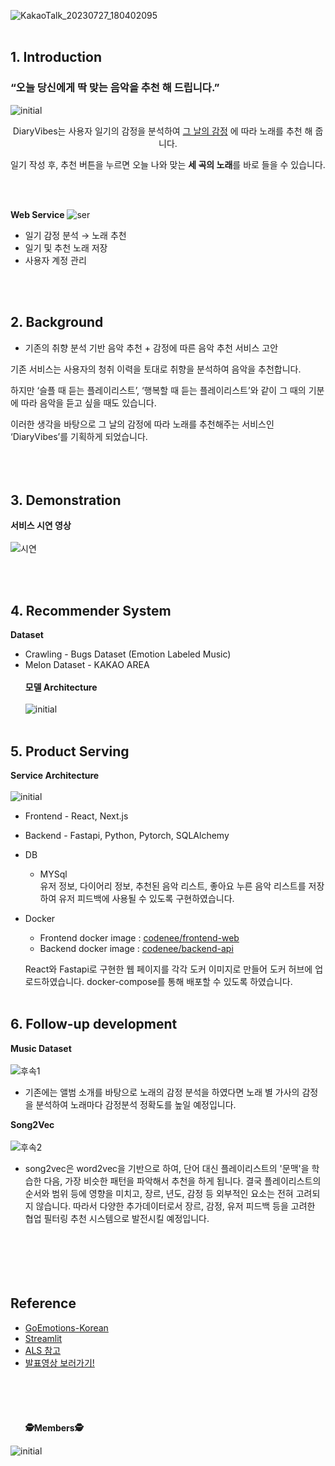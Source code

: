 ![KakaoTalk_20230727_180402095]()
<br></br>

## 1. Introduction

### “오늘 당신에게 딱 맞는 음악을 추천 해 드립니다.”


![initial](https://github.com/boostcampaitech5/level3_recsys_productserving-recsys-12/blob/main/Data/image/Intro.png)
<div align='center'>
      DiaryVibes는 사용자 일기의 감정을 분석하여 
      <u>그 날의 감정</u>
      에 따라 노래를 추천 해 줍니다.

일기 작성 후, 추천 버튼을 누르면 오늘 나와 맞는 **세 곡의 노래**를 바로 들을 수 있습니다.

</div>
<br></br>


**Web Service**
![ser](https://github.com/boostcampaitech5/level3_recsys_productserving-recsys-12/blob/main/Data/image/service.png)
- 일기 감정 분석 → 노래 추천
- 일기 및 추천 노래 저장
- 사용자 계정 관리

<br></br>
## 2. Background
- 기존의 취향 분석 기반 음악 추천 + 감정에 따른 음악 추천 서비스 고안

기존 서비스는 사용자의 청취 이력을 토대로 취향을 분석하여 음악을 추천합니다.

하지만 ‘슬플 때 듣는 플레이리스트’, ‘행복할 때 듣는 플레이리스트’와 같이 그 때의 기분에 따라 음악을 듣고 싶을 때도 있습니다. 

이러한 생각을 바탕으로 그 날의 감정에 따라 노래를 추천해주는 서비스인 ‘DiaryVibes’를 기획하게 되었습니다.
<br></br><br></br>
## 3. Demonstration

**서비스 시연 영상**
<br></br>
![시연](https://github.com/boostcampaitech5/level3_recsys_productserving-recsys-12/blob/main/Data/image/service2.gif)

<br></br>
## 4. Recommender System
**Dataset**
- Crawling - Bugs Dataset (Emotion Labeled Music)
- Melon Dataset - KAKAO AREA
<br></br>
**모델 Architecture**
<br></br>
![initial](https://github.com/boostcampaitech5/level3_recsys_productserving-recsys-12/blob/main/Data/image/modeling.png)
<br></br>
## 5. Product Serving
**Service Architecture**
<br></br>
![initial](https://github.com/boostcampaitech5/level3_recsys_productserving-recsys-12/blob/main/Data/image/architecture.png)
- Frontend - React, Next.js
- Backend - Fastapi, Python, Pytorch, SQLAlchemy
- DB
    - MYSql  
        유저 정보, 다이어리 정보, 추천된 음악 리스트, 좋아요 누른 음악 리스트를 저장하여 유저 피드백에 사용될 수 있도록 구현하였습니다.     
- Docker
    - Frontend docker image : [codenee/frontend-web](https://hub.docker.com/repository/docker/codenee/frontend-web/general)
    - Backend docker image : [codenee/backend-api](https://hub.docker.com/repository/docker/codenee/backend-api/general)
    
    React와 Fastapi로 구현한 웹 페이지를 각각 도커 이미지로 만들어 도커 허브에 업로드하였습니다. docker-compose를 통해 배포할 수 있도록 하였습니다.
  <br></br>
## 6. Follow-up development

**Music Dataset**
<br></br>
![후속1](https://github.com/boostcampaitech5/level3_recsys_productserving-recsys-12/blob/main/Data/image/followup1.png)

- 기존에는 앨범 소개를 바탕으로 노래의 감정 분석을 하였다면 노래 별 가사의 감정을 분석하여 노래마다 감정분석 정확도를 높일 예정입니다. 

**Song2Vec**
<br></br>
![후속2](https://github.com/boostcampaitech5/level3_recsys_productserving-recsys-12/blob/main/Data/image/followup2.png)
- song2vec은 word2vec을 기반으로 하여, 단어 대신 플레이리스트의 '문맥'을 학습한 다음, 가장 비슷한 패턴을 파악해서 추천을 하게 됩니다. 결국 플레이리스트의 순서와 범위 등에 영향을 미치고, 장르, 년도, 감정 등 외부적인 요소는 전혀 고려되지 않습니다. 따라서 다양한 추가데이터로서 장르, 감정, 유저 피드백 등을 고려한 협업 필터링 추천 시스템으로 발전시킬 예정입니다.
<br></br>  <br></br>  <br></br>
## Reference

- [GoEmotions-Korean](https://github.com/monologg/GoEmotions-Korean)
- [Streamlit](https://github.com/streamlit/streamlit)
- [ALS 참고](https://medium.com/radon-dev/als-implicit-collaborative-filtering-5ed653ba39fe)
- [발표영상 보러가기!](https://youtu.be/oZ4JbhP2rnM)
<br></br><br></br><br></br>
**🕵️Members🕵️**

![initial](https://github.com/boostcampaitech5/level3_recsys_productserving-recsys-12/assets/97236643/5fc29983-bb40-493d-b611-64fa46566b20)

